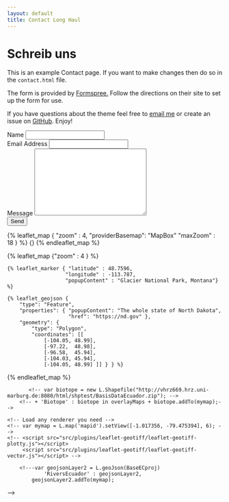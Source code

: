 ```yaml
---
layout: default
title: Contact Long Haul
---
```

<html>
<head>
	   <meta charset="utf-8">
	   <meta name="viewport" content="width=device-width, initial-scale=1.0">	
     <link rel="stylesheet" href="https://unpkg.com/leaflet@1.3.3/dist/leaflet.css"
            integrity="sha512-Rksm5RenBEKSKFjgI3a41vrjkw4EVPlJ3+OiI65vTjIdo9brlAacEuKOiQ5OFh7cOI1bkDwLqdLw3Zg0cRJAAQ=="
            crossorigin=""/>
    <link rel="stylesheet" href="/src/plugins/leaflet-search-master/src/leaflet-search.css" />
     <script src="https://unpkg.com/leaflet@1.3.3/dist/leaflet.js"
            integrity="sha512-tAGcCfR4Sc5ZP5ZoVz0quoZDYX5aCtEm/eu1KhSLj2c9eFrylXZknQYmxUssFaVJKvvc0dJQixhGjG2yXWiV9Q=="
            crossorigin=""></script>            
     <script type="text/javascript" src="/src/plugins/leaflet-ajax/dist/leaflet.ajax.min.js"></script>           
     <script src="/data/wald.js"
             integrity ="sha384-9n+5qBid8T6CAGn/asTCqn1sjAUCTMBpcbtql7rMnlsMPCdj0ahpzU9qZ7Ghjbqz"
             crossorigin=""></script>
     <script src="/data/deeper.js"></script>
     <script src="/data/states/worldstates.js"></script>
     <script src="https://unpkg.com/leaflet.vectorgrid@latest/dist/Leaflet.VectorGrid.bundled.js"></script>          
     <script src="https://unpkg.com/shpjs@latest/dist/shp.js"></script>    
     <script src="/src/plugins/leaflet.shapefile-gh-pages/leaflet.shpfile.js"></script>
    <script src="/data/tiffs/Caldern1_trans.jpeg"></script>
    <script src="/src/plugins/leaflet-search-master/src/leaflet-search.js"></script>    
    <style type="text/css">
        .countryLabel{
            color: darkgray;
            background: rgba(255, 255, 255, 0);
            border:0;
            border-radius:0px;
            box-shadow: 0 0px 0px;
            font-weight: bold;
    }
        </style>
  </head>
<body>
    
<div>    
<div id="contact">
<h1 class="pageTitle">Schreib uns</h1>
<div class="contactContent">
    <p class="intro">This is an example Contact page. If you want to make changes then do so in the <code>contact.html</code> file.</p>
    <p>The form is provided by <a href="https://formspree.io/">Formspree.</a> Follow the directions on their site to set up the form for use.</p>
    <p>If you have questions about the theme feel free to <a href="mailto:brimaidesigns@gmail.com">email me</a> or create an issue on <a href="https://github.com/brianmaierjr/long-haul">GitHub</a>. Enjoy!</p>
  </div>
  <form action="https://formspree.io/l-giese@web.de" method="POST">
    <label for="name">Name</label>
    <input type="text" id="name" name="name" class="full-width"><br>
    <label for="email">Email Address</label>
    <input type="email" id="email" name="_replyto" class="full-width"><br>
    <label for="message">Message</label>
    <textarea name="message" id="message" cols="30" rows="10" class="full-width"></textarea><br>
    <input type="submit" value="Send" class="button">
  </form>
</div>
    
</body>

{% leaflet_map { "zoom" : 4,
            "providerBasemap": "MapBox"
            "maxZoom" : 18 } %}
    {}
{% endleaflet_map %} 


{% leaflet_map {"zoom" : 4 } %}

    {% leaflet_marker { "latitude" : 48.7596,
                       "longitude" : -113.787,
                       "popupContent" : "Glacier National Park, Montana"} %}

    {% leaflet_geojson {
        "type": "Feature",
        "properties": { "popupContent": "The whole state of North Dakota",
                        "href": "https://nd.gov" },
        "geometry": {
            "type": "Polygon",
            "coordinates": [[
                [-104.05, 48.99],
                [-97.22,  48.98],
                [-96.58,  45.94],
                [-104.03, 45.94],
                [-104.05, 48.99] ]] } } %}

{% endleaflet_map %}

</html>

<!--       
var streets = L.tileLayer('https://api.tiles.mapbox.com/v4/{id}/{z}/{x}/{y}.png?access_token={accessToken}', {
            attribution: 'Map data &copy; <a href="https://www.openstreetmap.org/">OpenStreetMap</a> contributors, <a href="https://creativecommons.org/licenses/by-sa/2.0/">CC-BY-SA</a>, Imagery © <a href="https://www.mapbox.com/">Mapbox</a>',
            maxZoom: 18,
            id: 'mapbox.streets',
            accessToken: 'pk.eyJ1IjoiZ2llc2VsYSIsImEiOiJjamp5aXprZ25hNnI1M3dyNXAzMHEydWZrIn0.myomssXvnHLk8ad6o1B_Qg'
            });

            
            var satellite = L.tileLayer('http://server.arcgisonline.com/ArcGIS/rest/services/World_Imagery/MapServer/tile/{z}/{y}/{x}', {
                attribution: 'Map data &copy; i-cubed, USDA, USGS, AEX, GeoEye, Getmapping, Aerogrid, IGN, IGP, UPR-EGP, and the GIS User Community, <a href="http://www.esri.com/">Esri</a>',
                maxZoom: 18,               
            });
            
            var baseMaps = {
                'Streets' : streets,
                'Satellite' : satellite
            };
            var geojsonLayer = L.geoJson(wald)
  
            
            var rivermark = L.marker([-1.537752, -78.676270]);
            var riverpop = rivermark.bindPopup('Rivers Ecuador').openPopup();
            
            function onEachfeature(feature, layer) {
                layer.on({
                    click: function(e){
                    var ourPopup = 'Depth:'+ e.target.feature.properties.Depth;
                    layer.bindPopup(ourPopup).openPopup(e.latlng);
                    }
                });
            }
            
            var geojsonLayer3 = L.geoJson(deeper, {
                onEachFeature: onEachfeature
            });
            

            function onEachFEature(feature, layer) {
                 layer.bindTooltip(
                     feature.properties.LONG_NAME,
    	               {
        	           direction:'center',
        	           className: 'countryLabel'
    	               });
            }
            
            function style(feature) {
                return {
                    fill: 'true',
                    fillColor: 'rgba(255, 255, 255, 0)',
                    weight: 1,
                    opacity: 1,
                    color: 'grey',
                    fillOpacity: 0.7,
                    clickable: 'false'
                };
            }

            
            var worldstates = L.geoJson(worldstates, {
                onEachFeature: onEachFEature,
                style: style
            });

            
            var raster = L.imageOverlay('data/tiffs/Caldern1_trans.jpeg',
                                       [[50.83929,8.687432],[50.85735,8.687432],
                                        [50.83929,8.715955],[50.85735,8.715955]]).addTo(mymap);
            
            var searchControl = new L.Control.Search({
		      layer: worldstates,
                propertyName: 'LONG_NAME',
                marker: false,
                moveToLocation: function(latlng, title, mymap) {
                    //map.fitBounds( latlng.layer.getBounds() );
                    var zoom = mymap.getBoundsZoom(latlng.layer.getBounds());
                    mymap.setView(latlng, zoom); // access the zoom
                }
            });
            searchControl.on('search:locationfound', function(e) {

                //console.log('search:locationfound', );
                //map.removeLayer(this._markerSearch)
                e.layer.setStyle({fillColor: 'grey', color: 'grey', opacity: 0.7});
                if(e.layer._popup)
                    e.layer.openPopup();
                }).on('search:collapsed', function(e) {
                    featuresLayer.eachLayer(function(layer) {	//restore feature color
                    featuresLayer.resetStyle(layer);
                });	
            });
            
            mymap.addControl( searchControl );  //inizialize search control
            
            var overlayMaps = {
                'States' : worldstates,
                'CaldernTest' : geojsonLayer,
                'popup' : geojsonLayer3,
                'cadernRaster' : raster
            };
            
            streets.addTo(mymap);
            satellite.addTo(mymap);
            worldstates.addTo(mymap);
            geojsonLayer.addTo(mymap);
            riverpop.addTo(mymap);
            geojsonLayer3.addTo(mymap);
            raster.addTo(mymap);
           
            L.control.layers(baseMaps, overlayMaps).addTo(mymap);
            
    -->
               


<!--some unused code: L.Projection.LonLat-->
<!-- esri worl imagery arcgis online -->
           <!-- var biotope = new L.Shapefile("http://vhrz669.hrz.uni-marburg.de:8080/html/shptest/BasisDataEcuador.zip"); -->
        <!-- + 'Biotope' : biotope in overlayMaps + biotope.addTo(mymap);-->
 <!--  var myIcon = L.icon({
    iconUrl: 'my-icon.png',
    iconSize: [38, 95],
    iconAnchor: [22, 94],
    popupAnchor: [-3, -76],
    shadowUrl: 'my-icon-shadow.png',
    shadowSize: [68, 95],
    shadowAnchor: [22, 94]
});
L.marker([50.505, 30.57], {icon: myIcon}).addTo(map); -->
 <!-- <script type="text/javascript" src="https://unpkg.com/geotiff@0.4.1/dist/main.js"></script>
    <script type="text/javascript" src="https://unpkg.com/plotty@0.2.0/src/plotty.js"></script>
    <script src="src/plugins/leaflet-geotiff/leaflet-geotiff.js"></script> -->
    <!-- Load any renderer you need -->
    <!-- var mymap = L.map('mapid').setView([-1.017356, -79.475394], 6); -->
    <!-- <script src="src/plugins/leaflet-geotiff/leaflet-geotiff-plotty.js"></script>
         <script src="src/plugins/leaflet-geotiff/leaflet-geotiff-vector.js"></script> -->

        <!---var geojsonLayer2 = L.geoJson(BaseECproj) 
                'RiversEcuador' : geojsonLayer2,
            geojsonLayer2.addTo(mymap);

-->
